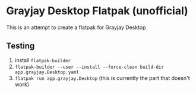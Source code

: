 # Grayjay Desktop Flatpak (unofficial)

This is an attempt to create a flatpak for Grayjay Desktop

## Testing

1. install `flatpak-builder`
2. `flatpak-builder --user --install --force-clean build-dir app.grayjay.Desktop.yaml`
3. `flatpak run app.grayjay.Desktop` (this is currently the part that doesn't work)

